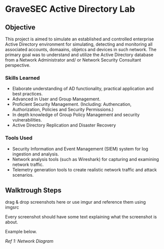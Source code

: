 # GraveSEC Active Directory Lab

## Objective

This project is aimed to simulate an established and controlled enterprise Active Directory environment for simulating, detecting and monitoring all associated accounts, domaains, objetcs and devices in such network. The primary goal was to understand and utilize the Active Directory database from a Network Administrator and/ or Network Security Consultant perspective.

### Skills Learned

- Elaborate understanding of AD functionality, practical application and best practices.
- Advanced in User and Group Management.
- Proficient Security Management. (Including: Authencation, Authorization, Policies and Security Permissions.)
- In depth knowledge of Group Policy Management and security vulnerabilities.
- Active Directory Replication and Disaster Recovery

### Tools Used

- Security Information and Event Management (SIEM) system for log ingestion and analysis.
- Network analysis tools (such as Wireshark) for capturing and examining network traffic.
- Telemetry generation tools to create realistic network traffic and attack scenarios.

## Walktrough Steps
drag & drop screenshots here or use imgur and reference them using imgsrc

Every screenshot should have some text explaining what the screenshot is about.

Example below.

*Ref 1: Network Diagram*
